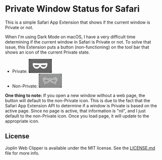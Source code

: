# Private Window Status for Safari

This is a simple Safari App Extension that shows if the current window is Private or not.

When I'm using Dark Mode on macOS, I have a very difficult time determining if the current window in Safari is Private or not. To solve that issue, this Extension puts a button (non-functioning) on the tool bar that shows an icon of the current Private state.

* Private: ![Private Icon](https://github.com/cweirup/SafariPrivateWindowStatus/blob/master/.README/privateicon.png)
* Non-Private: ![Non-Private Icon](https://github.com/cweirup/SafariPrivateWindowStatus/blob/master/.README/nonprivateicon.png)

__One thing to note:__ If you open a new window without a web page, the button will default to the non-Private icon. This is due to the fact that the Safari App Extension API to determine if a window is Private is based on the active page. Since no page is active, that information is "nil", and I just default to the non-Private icon. Once you load page, it will update to the appropriate icon.

## License
Joplin Web Clipper is available under the MIT license. See the [LICENSE.md](https://github.com/cweirup/SafariPrivateWindowStatus/blob/master/LICENSE.md) file for more info.
